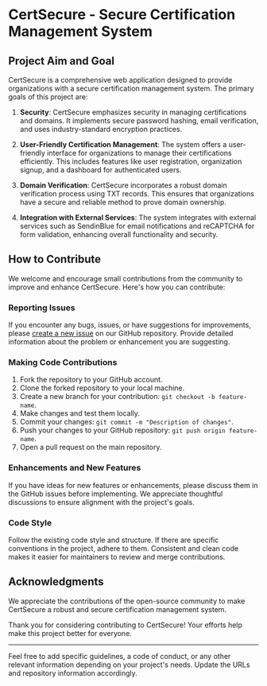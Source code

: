 # CertSecure - Secure Certification Management System

## Project Aim and Goal

CertSecure is a comprehensive web application designed to provide organizations with a secure certification management system. The primary goals of this project are:

1. **Security**: CertSecure emphasizes security in managing certifications and domains. It implements secure password hashing, email verification, and uses industry-standard encryption practices.

2. **User-Friendly Certification Management**: The system offers a user-friendly interface for organizations to manage their certifications efficiently. This includes features like user registration, organization signup, and a dashboard for authenticated users.

3. **Domain Verification**: CertSecure incorporates a robust domain verification process using TXT records. This ensures that organizations have a secure and reliable method to prove domain ownership.

4. **Integration with External Services**: The system integrates with external services such as SendinBlue for email notifications and reCAPTCHA for form validation, enhancing overall functionality and security.

## How to Contribute

We welcome and encourage small contributions from the community to improve and enhance CertSecure. Here's how you can contribute:

### Reporting Issues

If you encounter any bugs, issues, or have suggestions for improvements, please [create a new issue](https://github.com/your-repository/issues) on our GitHub repository. Provide detailed information about the problem or enhancement you are suggesting.

### Making Code Contributions

1. Fork the repository to your GitHub account.
2. Clone the forked repository to your local machine.
3. Create a new branch for your contribution: `git checkout -b feature-name`.
4. Make changes and test them locally.
5. Commit your changes: `git commit -m "Description of changes"`.
6. Push your changes to your GitHub repository: `git push origin feature-name`.
7. Open a pull request on the main repository.

### Enhancements and New Features

If you have ideas for new features or enhancements, please discuss them in the GitHub issues before implementing. We appreciate thoughtful discussions to ensure alignment with the project's goals.

### Code Style

Follow the existing code style and structure. If there are specific conventions in the project, adhere to them. Consistent and clean code makes it easier for maintainers to review and merge contributions.

## Acknowledgments

We appreciate the contributions of the open-source community to make CertSecure a robust and secure certification management system.

Thank you for considering contributing to CertSecure! Your efforts help make this project better for everyone.

---

Feel free to add specific guidelines, a code of conduct, or any other relevant information depending on your project's needs. Update the URLs and repository information accordingly.

